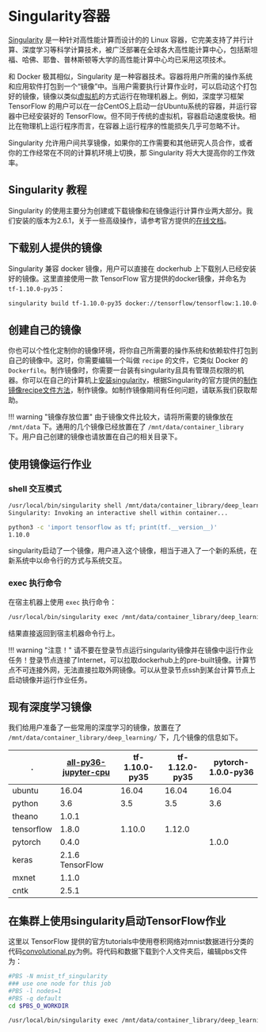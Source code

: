 # Singularity容器

[Singularity][1] 是一种针对高性能计算而设计的的 Linux 容器，它完美支持了并行计算、深度学习等科学计算技术，被广泛部署在全球各大高性能计算中心，包括斯坦福、哈佛、耶鲁、普林斯顿等大学的高性能计算中心均已采用这项技术。

和 Docker 极其相似，Singularity 是一种容器技术。容器将用户所需的操作系统和应用软件打包到一个“镜像”中。当用户需要执行计算作业时，可以启动这个打包好的镜像，镜像以类似[虚拟机][2]的方式运行在物理机器上。例如，深度学习框架 TensorFlow 的用户可以在一台CentOS上启动一台Ubuntu系统的容器，并运行容器中已经安装好的 TensorFlow。但不同于传统的虚拟机，容器启动速度极快。相比在物理机上运行程序而言，在容器上运行程序的性能损失几乎可忽略不计。

Singularity 允许用户间共享镜像，如果你的工作需要和其他研究人员合作，或者你的工作经常在不同的计算机环境上切换，那 Singularity 将大大提高你的工作效率。

## Singularity 教程

Singularity 的使用主要分为创建或下载镜像和在镜像运行计算作业两大部分。我们安装的版本为2.6.1，关于一些高级操作，请参考官方提供的[在线文档][3]。

## 下载别人提供的镜像

Singularity 兼容 docker 镜像，用户可以直接在 dockerhub 上下载别人已经安装好的镜像。这里直接使用一款 TensorFlow 官方提供的docker镜像，并命名为 `tf-1.10.0-py35`：

```bash
singularity build tf-1.10.0-py35 docker://tensorflow/tensorflow:1.10.0-py3
```

## 创建自己的镜像

你也可以个性化定制你的镜像环境，将你自己所需要的操作系统和依赖软件打包到自己的镜像中。这时，你需要编辑一个叫做 `recipe` 的文件，它类似 Docker 的 `Dockerfile`。制作镜像时，你需要一台装有singularity且具有管理员权限的机器。你可以在自己的计算机上[安装singularity][6]，根据Singularity的官方提供的[制作镜像recipe文件方法][5]，制作镜像。如制作镜像期间有任何问题，请联系我们获取帮助。

!!! warning "镜像存放位置"
    由于镜像文件比较大，请将所需要的镜像放在 `/mnt/data` 下。通用的几个镜像已经放置在了 `/mnt/data/container_library` 下。用户自己创建的镜像也请放置在自己的相关目录下。

## 使用镜像运行作业

### shell 交互模式

```bash
/usr/local/bin/singularity shell /mnt/data/container_library/deep_learning/tf-1.10.0-py35
Singularity: Invoking an interactive shell within container...

python3 -c 'import tensorflow as tf; print(tf.__version__)'
1.10.0
```

singularity启动了一个镜像，用户进入这个镜像，相当于进入了一个新的系统，在新系统中以命令行的方式与系统交互。

### exec 执行命令

在宿主机器上使用 `exec` 执行命令：

```bash
/usr/local/bin/singularity exec /mnt/data/container_library/deep_learning/tf-1.10.0-py35 python3 -c 'import tensorflow as tf; print(tf.__version__)'
```

结果直接返回到宿主机器命令行上。

!!! warning "注意！"
    请不要在登录节点运行singularity镜像并在镜像中运行作业任务！登录节点连接了Internet，可以拉取dockerhub上的pre-built镜像。计算节点不可连接外网，无法直接拉取外网镜像。可以从登录节点ssh到某台计算节点上启动镜像并运行作业任务。

## 现有深度学习镜像

我们给用户准备了一些常用的深度学习的镜像，放置在了 `/mnt/data/container_library/deep_learning/` 下，几个镜像的信息如下。

| .          	| [all-py36-jupyter-cpu](https://github.com/ufoym/deepo) 	| tf-1.10.0-py35 	| tf-1.12.0-py35 	| pytorch-1.0.0-py36 	|
|------------	|--------------------------------------------------------	|----------------	|----------------	|--------------------	|
| ubuntu     	| 16.04                                                  	| 16.04          	| 16.04          	| 16.04              	|
| python     	| 3.6                                                    	| 3.5            	| 3.5            	| 3.6                	|
| theano     	| 1.0.1                                                  	|                	|                	|                    	|
| tensorflow 	| 1.8.0                                                  	| 1.10.0         	| 1.12.0         	|                    	|
| pytorch    	| 0.4.0                                                  	|                	|                	| 1.0.0              	|
| keras      	| 2.1.6 TensorFlow                                       	|                	|                	|                    	|
| mxnet      	| 1.1.0                                                  	|                	|                	|                    	|
| cntk       	| 2.5.1                                                  	|                	|                	|                    	|

## 在集群上使用singularity启动TensorFlow作业

这里以 TensorFlow 提供的官方tutorials中使用卷积网络对mnist数据进行分类的代码[convolutional.py][4]为例。将代码和数据下载到个人文件夹后，编辑pbs文件为：

```bash
#PBS -N mnist_tf_singularity
### use one node for this job
#PBS -l nodes=1
#PBS -q default
cd $PBS_O_WORKDIR

/usr/local/bin/singularity exec /mnt/data/container_library/deep_learning/tf-1.10.0-py35 python convolutional.py
```

[1]: https://en.wikipedia.org/wiki/Singularity_(software)
[2]: https://baike.baidu.com/item/%E8%99%9A%E6%8B%9F%E6%9C%BA/104440
[3]: https://www.sylabs.io/guides/2.6/user-guide/index.html
[4]: https://github.com/tensorflow/models/blob/master/tutorials/image/mnist/convolutional.py
[5]: https://www.sylabs.io/guides/2.6/user-guide/container_recipes.html
[6]: https://www.sylabs.io/guides/2.6/user-guide/installation.html